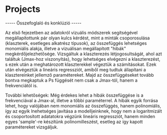 # Projects
----- Összefoglaló és konklúzió ----- 
 
Az első fejezetben az adatokról vizuális módszerek segítségével megállapítottunk pár olyan kulcs kérdést, 
  mint a minták csoporosulása (klaszterek, esetleges alkatrész típusok), az összefüggés lehetséges monomiális alakja,
  illetve a vizuálisan megállapított "hibák" megkérdőjelezhetősége. 
Vizsgáltuk a klaszterezés létjogosultságát, ahol azt találtuk (Jmax-hoz viszonyítás), hogy lehetséges elvégezni a klaszterezést,
  s ezek után a meghatározott klaszterekkel végeztük a számításokat. 
Ezek után elvégeztük a lineáris regressziót, amiből meg tudtuk állapítani a klasztereinket jellemző paramétereket. 
Majd az összefüggéseket tovább bontva megkaptuk a Ps függését nem csak a Jmax-tól, hanem a frekvenciától is.

További lehetőségek:
Még érdekes lehet a hibák összefüggése is a frekvenciával a Jmax-al, illetve a többi paraméterrel.
A hibák egyik forrása lehet, hogy valójában nem monomiális az összefüggés, hanem polinomiális, így az egyik lnehetséges javítása
  a modelljeinknek, hogy nem a logaritmizált és csoportosított adatatokra végzünk lineáris regressziót, hanem minden egyes 
  'sample'-re készítünk polinomilleszést, esetleg az így kapott paramétereket vizsgáljuk.
